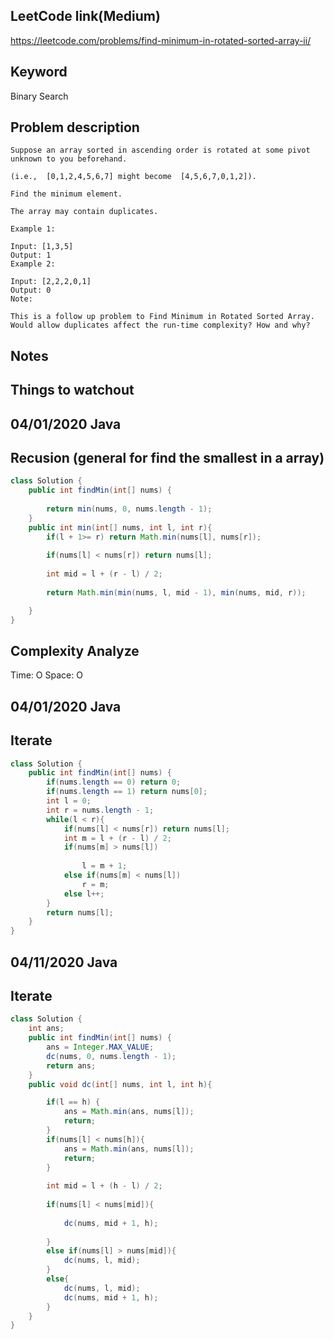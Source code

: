 ## LeetCode link(Medium)
https://leetcode.com/problems/find-minimum-in-rotated-sorted-array-ii/

## Keyword
Binary Search

## Problem description
```
Suppose an array sorted in ascending order is rotated at some pivot unknown to you beforehand.

(i.e.,  [0,1,2,4,5,6,7] might become  [4,5,6,7,0,1,2]).

Find the minimum element.

The array may contain duplicates.

Example 1:

Input: [1,3,5]
Output: 1
Example 2:

Input: [2,2,2,0,1]
Output: 0
Note:

This is a follow up problem to Find Minimum in Rotated Sorted Array.
Would allow duplicates affect the run-time complexity? How and why?
```



## Notes


## Things to watchout

## 04/01/2020 Java
## Recusion (general for find the smallest in a array)
```java
class Solution {
    public int findMin(int[] nums) {
    
        return min(nums, 0, nums.length - 1);
    }
    public int min(int[] nums, int l, int r){
        if(l + 1>= r) return Math.min(nums[l], nums[r]);
        
        if(nums[l] < nums[r]) return nums[l];
        
        int mid = l + (r - l) / 2;
        
        return Math.min(min(nums, l, mid - 1), min(nums, mid, r));

    }
}
```
## Complexity Analyze
Time: O
Space: O

## 04/01/2020 Java
## Iterate
```Java
class Solution {
    public int findMin(int[] nums) {
        if(nums.length == 0) return 0;
        if(nums.length == 1) return nums[0];
        int l = 0;
        int r = nums.length - 1;
        while(l < r){
            if(nums[l] < nums[r]) return nums[l];
            int m = l + (r - l) / 2;
            if(nums[m] > nums[l]) 
                
                l = m + 1;
            else if(nums[m] < nums[l])
                r = m;
            else l++;
        }
        return nums[l];
    }
}
```
## 04/11/2020 Java
## Iterate
```Java
class Solution {
    int ans;
    public int findMin(int[] nums) {
        ans = Integer.MAX_VALUE;
        dc(nums, 0, nums.length - 1);
        return ans;
    }
    public void dc(int[] nums, int l, int h){

        if(l == h) {
            ans = Math.min(ans, nums[l]);
            return;
        }
        if(nums[l] < nums[h]){
            ans = Math.min(ans, nums[l]);
            return;
        }
        
        int mid = l + (h - l) / 2;
        
        if(nums[l] < nums[mid]){
            
            dc(nums, mid + 1, h);
            
        }
        else if(nums[l] > nums[mid]){
            dc(nums, l, mid);
        }
        else{
            dc(nums, l, mid);
            dc(nums, mid + 1, h);
        }
    }
}
```


